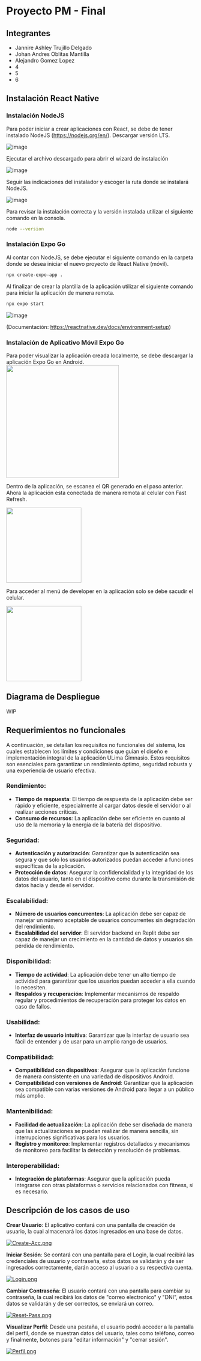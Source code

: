 # Proyecto PM - Final

## Integrantes
* Jannire Ashley Trujillo Delgado
* Johan Andres Oblitas Mantilla
* Alejandro Gomez Lopez
* 4
* 5
* 6

## Instalación React Native

### Instalación NodeJS 
Para poder iniciar a crear aplicaciones con React, se debe de tener instalado NodeJS (https://nodejs.org/en/).
Descargar versión LTS. 

![image](https://github.com/Jannire/ProyectoFinalPM-RN/assets/88001855/373c6aca-c4bb-404c-bdca-2f9c98ccd03e)

Ejecutar el archivo descargado para abrir el wizard de instalación

![image](https://github.com/Jannire/ProyectoFinalPM-RN/assets/88001855/6cf697c7-a5f6-4fe7-98e5-bac51187cc9a)

Seguir las indicaciones del instalador y escoger la ruta donde se instalará NodeJS.

![image](https://github.com/Jannire/ProyectoFinalPM-RN/assets/88001855/9fc2d848-abce-48ec-89e8-a1eeb1e6b4d6)

Para revisar la instalación correcta y la versión instalada utilizar el siguiente comando en la consola.
```bash
node --version
```

### Instalación Expo Go
Al contar con NodeJS, se debe ejecutar el siguiente comando en la carpeta donde se desea iniciar el nuevo proyecto de React Native (móvil).

```bash
npx create-expo-app .
```

Al finalizar de crear la plantilla de la aplicación utilizar el siguiente comando para iniciar la aplicación de manera remota.
```bash
npx expo start
```
![image](https://github.com/Jannire/ProyectoFinalPM-RN/assets/88001855/44da0e13-49cf-4a60-b79f-61b74fbc9829)

(Documentación: https://reactnative.dev/docs/environment-setup)

### Instalación de Aplicativo Móvil Expo Go

Para poder visualizar la aplicación creada localmente, se debe descargar la aplicación Expo Go en Android. 
<img src="https://github.com/Jannire/ProyectoFinalPM-RN/assets/88001855/28104b74-7b9a-49e4-8715-cc1a90923ec7"  width="300"/>

Dentro de la aplicación, se escanea el QR generado en el paso anterior. Ahora la aplicación esta conectada de manera remota al celular con Fast Refresh. 

<img src="https://github.com/Jannire/ProyectoFinalPM-RN/assets/88001855/3caa1285-b0d5-4eb0-ad0a-6328719e5846" width="200"/> 

Para acceder al menú de developer en la aplicación solo se debe sacudir el celular.

<img src="https://github.com/Jannire/ProyectoFinalPM-RN/assets/88001855/07ac9a80-3355-49d8-8439-eb0aa4d5b5c6" width="200"/>


## Diagrama de Despliegue
WIP


## Requerimientos no funcionales
A continuación, se detallan los requisitos no funcionales del sistema, los cuales establecen los límites y condiciones que guían el diseño e implementación integral de la aplicación ULima Gimnasio. Estos requisitos son esenciales para garantizar un rendimiento óptimo, seguridad robusta y una experiencia de usuario efectiva.

### Rendimiento:
* **Tiempo de respuesta**: El tiempo de respuesta de la aplicación debe ser rápido y eficiente, especialmente al cargar datos desde el servidor o al realizar acciones críticas.
* **Consumo de recursos**: La aplicación debe ser eficiente en cuanto al uso de la memoria y la energía de la batería del dispositivo.
### Seguridad:
* **Autenticación y autorización**: Garantizar que la autenticación sea segura y que solo los usuarios autorizados puedan acceder a funciones específicas de la aplicación.
* **Protección de datos**: Asegurar la confidencialidad y la integridad de los datos del usuario, tanto en el dispositivo como durante la transmisión de datos hacia y desde el servidor.
### Escalabilidad:
* **Número de usuarios concurrentes**: La aplicación debe ser capaz de manejar un número aceptable de usuarios concurrentes sin degradación del rendimiento.
* **Escalabilidad del servidor**: El servidor backend en Replit debe ser capaz de manejar un crecimiento en la cantidad de datos y usuarios sin pérdida de rendimiento.
### Disponibilidad:
* **Tiempo de actividad**: La aplicación debe tener un alto tiempo de actividad para garantizar que los usuarios puedan acceder a ella cuando lo necesiten.
* **Respaldos y recuperación**: Implementar mecanismos de respaldo regular y procedimientos de recuperación para proteger los datos en caso de fallos.
### Usabilidad:
* **Interfaz de usuario intuitiva**: Garantizar que la interfaz de usuario sea fácil de entender y de usar para un amplio rango de usuarios.
### Compatibilidad:
* **Compatibilidad con dispositivos**: Asegurar que la aplicación funcione de manera consistente en una variedad de dispositivos Android.
* **Compatibilidad con versiones de Android**: Garantizar que la aplicación sea compatible con varias versiones de Android para llegar a un público más amplio.
### Mantenibilidad:
* **Facilidad de actualización**: La aplicación debe ser diseñada de manera que las actualizaciones se puedan realizar de manera sencilla, sin interrupciones significativas para los usuarios.
* **Registro y monitoreo**: Implementar registros detallados y mecanismos de monitoreo para facilitar la detección y resolución de problemas.
### Interoperabilidad:
* **Integración de plataformas**: Asegurar que la aplicación pueda integrarse con otras plataformas o servicios relacionados con fitness, si es necesario.



## Descripción de los casos de uso

**Crear Usuario**: El aplicativo contará con una pantalla de creación de usuario, la cual almacenará los datos ingresados en una base de datos.

[![Create-Acc.png](https://i.postimg.cc/K8LqtPcg/Create-Acc.png)](https://postimg.cc/jDx4bJ7s)

**Iniciar Sesión**: Se contará con una pantalla para el Login, la cual recibirá las credenciales de usuario y contraseña, estos datos se validarán y de ser ingresados correctamente, darán acceso al usuario a su respectiva cuenta.

[![Login.png](https://i.postimg.cc/sgR866NJ/Login.png)](https://postimg.cc/rKQQzJcd)

**Cambiar Contraseña**: El usuario contará con una pantalla para cambiar su contraseña, la cual recibirá los datos de "correo electronico" y "DNI", estos datos se validarán y de ser correctos, se enviará un correo.

[![Reset-Pass.png](https://i.postimg.cc/TYjQwRtr/Reset-Pass.png)](https://postimg.cc/fJLYqhnL)

**Visualizar Perfil**: Desde una pestaña, el usuario podrá acceder a la pantalla del perfil, donde se muestran datos del usuario, tales como teléfono, correo y finalmente, botones para "editar información" y "cerrar sesión".

[![Perfil.png](https://i.postimg.cc/NFkNWYV7/Perfil.png)](https://postimg.cc/4HnbcCXm)
